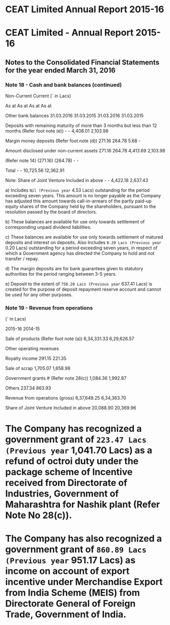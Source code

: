# CEAT Limited Annual Report 2015-16

# CEAT Limited - Annual Report 2015-16

## Notes to the Consolidated Financial Statements for the year ended March 31, 2016

### Note 18 - Cash and bank balances (continued)

Non-Current                                      Current      (` in Lacs)

As at                 As at                  As at                 As at

Other bank balances                                    31.03.2016             31.03.2015            31.03.2016             31.03.2015

Deposits with remaining maturity of more than 3 months but less than 12 months (Refer foot note (e))                                                      -                     -           4,408.01              2,103.98

Margin money deposits (Refer foot note (d))                        271.16                264.78                    5.68                        -

Amount disclosed under non-current assets                         271.16                 264.78              4,413.69              2,103.98

(Refer note 14)                                                  (271.16)              (264.78)                         -                      -

Total                                                                      -                     -         10,725.56              12,362.91

Note: Share of Joint Venture Included in above                                   -                     -           4,422.18              2,637.43

a) Includes ` Nil (Previous year ` 4.53 Lacs) outstanding for the period exceeding seven years. This amount is no longer payable as the Company has adjusted this amount towards call-in-arrears of the partly paid-up equity shares of the Company held by the shareholders, pursuant to the resolution passed by the board of directors.

b) These balances are available for use only towards settlement of corresponding unpaid dividend liabilities.

c) These balances are available for use only towards settlement of matured deposits and interest on deposits. Also Includes ` 0.20 Lacs (Previous year ` 0.20 Lacs) outstanding for a period exceeding seven years, in respect of which a Government agency has directed the Company to hold and not transfer / repay.

d) The margin deposits are for bank guarantees given to statutory authorities for the period ranging between 3-5 years.

e) Deposit to the extent of ` 750.20 Lacs (Previous year ` 637.41 Lacs) is created for the purpose of deposit repayment reserve account and cannot be used for any other purposes.

### Note 19 - Revenue from operations

(` in Lacs)

2015-16               2014-15

Sale of products (Refer foot note (a))                                                                          6,34,331.33           6,29,626.57

Other operating revenues

Royalty income                                                                                                   291.15                221.35

Sale of scrap                                                                                                 1,705.07              1,658.98

Government grants # (Refer note 28(c))                                                                        1,084.36              1,992.87

Others                                                                                                           237.34                863.93

Revenue from operations (gross)                                                                                 6,37,649.25           6,34,363.70

Share of Joint Venture Included in above                                                                          20,088.90              20,369.96

# The Company has recognized a government grant of ` 223.47 Lacs (Previous year ` 1,041.70 Lacs) as a refund of octroi duty under the package scheme of Incentive received from Directorate of Industries, Government of Maharashtra for Nashik plant (Refer Note No 28(c)).

# The Company has also recognized a government grant of ` 860.89 Lacs (Previous year ` 951.17 Lacs) as income on account of export incentive under Merchandise Export from India Scheme (MEIS) from Directorate General of Foreign Trade, Government of India.